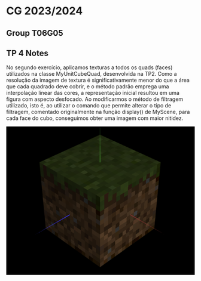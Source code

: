 # CG 2023/2024

## Group T06G05

## TP 4 Notes

No segundo exercício, aplicamos texturas a todos os quads (faces) utilizados na classe MyUnitCubeQuad, desenvolvida na TP2. Como a resolução da imagem de textura é significativamente menor do que a área que cada quadrado deve cobrir, e o método padrão emprega uma interpolação linear das cores, a representação inicial resultou em uma figura com aspecto desfocado. Ao modificarmos o método de filtragem utilizado, isto é, ao utilizar o comando que permite alterar o tipo de filtragem, comentado originalmente na função display() de MyScene, para cada face do cubo, conseguimos obter uma imagem com maior nitidez.

![Screenshot 2](screenshots/cg-t06g05-tp4-2.png)
